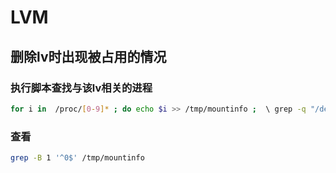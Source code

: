 # LVM

## 删除lv时出现被占用的情况

### 执行脚本查找与该lv相关的进程

```sh
for i in  /proc/[0-9]* ; do echo $i >> /tmp/mountinfo ;  \ grep -q "/dev/mapper/test-vg-test-storage" $i/mountinfo ; echo $? >> /tmp/mountinfo ; done
```

### 查看

```sh
grep -B 1 '^0$' /tmp/mountinfo
```